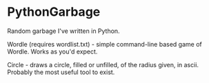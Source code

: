 # PythonGarbage
Random garbage I've written in Python.

Wordle (requires wordlist.txt) - simple command-line based game of Wordle. Works as you'd expect.

Circle - draws a circle, filled or unfilled, of the radius given, in ascii. Probably the most useful tool to exist.
